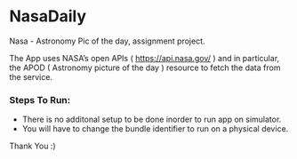 # NasaDaily
 Nasa - Astronomy Pic of the day, assignment project.
 
 The App uses NASA’s open APIs ( https://api.nasa.gov/ ) and in particular, the APOD ( Astronomy picture of the day ) resource to fetch the data from the service.

### Steps To Run: 
- There is no additonal setup to be done inorder to run app on simulator.
- You will have to change the bundle identifier to run on a physical device.

Thank You :)
